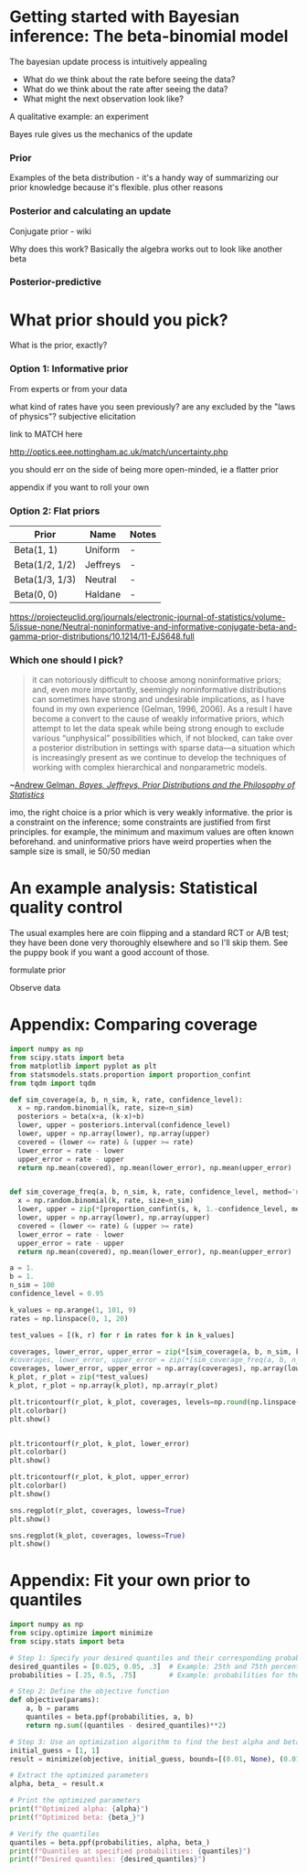 # Getting started with Bayesian inference: The beta-binomial model

The bayesian update process is intuitively appealing

* What do we think about the rate before seeing the data?
* What do we think about the rate after seeing the data?
* What might the next observation look like?

A qualitative example: an experiment

Bayes rule gives us the mechanics of the update

### Prior

Examples of the beta distribution - it's a handy way of summarizing our prior knowledge because it's flexible. plus other reasons

### Posterior and calculating an update

Conjugate prior - wiki

Why does this work? Basically the algebra works out to look like another beta

### Posterior-predictive

# What prior should you pick?

What is the prior, exactly?

### Option 1: Informative prior

From experts or from your data

what kind of rates have you seen previously? are any excluded by the "laws of physics"? subjective elicitation

link to MATCH here

http://optics.eee.nottingham.ac.uk/match/uncertainty.php

you should err on the side of being more open-minded, ie a flatter prior

appendix if you want to roll your own

### Option 2: Flat priors

|Prior         |Name    |Notes|
|--------------|--------|-|
|Beta(1, 1)    |Uniform |-|
|Beta(1/2, 1/2)|Jeffreys|-|
|Beta(1/3, 1/3)|Neutral |-|
|Beta(0, 0)    |Haldane |-|

https://projecteuclid.org/journals/electronic-journal-of-statistics/volume-5/issue-none/Neutral-noninformative-and-informative-conjugate-beta-and-gamma-prior-distributions/10.1214/11-EJS648.full

### Which one should I pick?

> it can notoriously difficult to choose among noninformative priors; and, even more importantly, seemingly noninformative distributions can sometimes have strong and undesirable implications, as I have found in my own experience (Gelman, 1996, 2006). As a result I have become a convert to the cause of weakly informative priors, which attempt to let the data speak while being strong enough to exclude various “unphysical” possibilities which, if not blocked, can take over a posterior distribution in settings with sparse data—a situation which is increasingly present as we continue to develop the techniques of working with complex hierarchical and nonparametric models.

~[Andrew Gelman, _Bayes, Jeffreys, Prior Distributions and the Philosophy of Statistics_](http://www.stat.columbia.edu/~gelman/research/published/jeffreys.pdf)

imo, the right choice is a prior which is very weakly informative. the prior is a constraint on the inference; some constraints are justified from first principles. for example, the minimum and maximum values are often known beforehand. and uninformative priors have weird properties when the sample size is small, ie 50/50 median

# An example analysis: Statistical quality control

The usual examples here are coin flipping and a standard RCT or A/B test; they have been done very thoroughly elsewhere and so I'll skip them. See the puppy book if you want a good account of those.

formulate prior

Observe data

# Appendix: Comparing coverage

```python
import numpy as np
from scipy.stats import beta
from matplotlib import pyplot as plt
from statsmodels.stats.proportion import proportion_confint
from tqdm import tqdm

def sim_coverage(a, b, n_sim, k, rate, confidence_level):
  x = np.random.binomial(k, rate, size=n_sim)
  posteriors = beta(x+a, (k-x)+b)
  lower, upper = posteriors.interval(confidence_level)
  lower, upper = np.array(lower), np.array(upper)
  covered = (lower <= rate) & (upper >= rate)
  lower_error = rate - lower
  upper_error = rate - upper
  return np.mean(covered), np.mean(lower_error), np.mean(upper_error)


def sim_coverage_freq(a, b, n_sim, k, rate, confidence_level, method='normal'):
  x = np.random.binomial(k, rate, size=n_sim)
  lower, upper = zip(*[proportion_confint(s, k, 1.-confidence_level, method=method) for s in x])
  lower, upper = np.array(lower), np.array(upper)
  covered = (lower <= rate) & (upper >= rate)
  lower_error = rate - lower
  upper_error = rate - upper
  return np.mean(covered), np.mean(lower_error), np.mean(upper_error)

a = 1.
b = 1.
n_sim = 100
confidence_level = 0.95

k_values = np.arange(1, 101, 9)
rates = np.linspace(0, 1, 20)

test_values = [(k, r) for r in rates for k in k_values]

coverages, lower_error, upper_error = zip(*[sim_coverage(a, b, n_sim, k, r, confidence_level) for k, r in tqdm(test_values)])
#coverages, lower_error, upper_error = zip(*[sim_coverage_freq(a, b, n_sim, k, r, confidence_level, method='agresti_coull') for k, r in tqdm(test_values)])
coverages, lower_error, upper_error = np.array(coverages), np.array(lower_error), np.array(upper_error)
k_plot, r_plot = zip(*test_values)
k_plot, r_plot = np.array(k_plot), np.array(r_plot)

plt.tricontourf(r_plot, k_plot, coverages, levels=np.round(np.linspace(0, 1, 20), 2))
plt.colorbar()
plt.show()


plt.tricontourf(r_plot, k_plot, lower_error)
plt.colorbar()
plt.show()

plt.tricontourf(r_plot, k_plot, upper_error)
plt.colorbar()
plt.show()

sns.regplot(r_plot, coverages, lowess=True)
plt.show()

sns.regplot(k_plot, coverages, lowess=True)
plt.show()
```

# Appendix: Fit your own prior to quantiles

```python
import numpy as np
from scipy.optimize import minimize
from scipy.stats import beta

# Step 1: Specify your desired quantiles and their corresponding probabilities
desired_quantiles = [0.025, 0.05, .3]  # Example: 25th and 75th percentiles
probabilities = [.25, 0.5, .75]        # Example: probabilities for those quantiles

# Step 2: Define the objective function
def objective(params):
    a, b = params
    quantiles = beta.ppf(probabilities, a, b)
    return np.sum((quantiles - desired_quantiles)**2)

# Step 3: Use an optimization algorithm to find the best alpha and beta
initial_guess = [1, 1]
result = minimize(objective, initial_guess, bounds=[(0.01, None), (0.01, None)])

# Extract the optimized parameters
alpha, beta_ = result.x

# Print the optimized parameters
print(f"Optimized alpha: {alpha}")
print(f"Optimized beta: {beta_}")

# Verify the quantiles
quantiles = beta.ppf(probabilities, alpha, beta_)
print(f"Quantiles at specified probabilities: {quantiles}")
print(f"Desired quantiles: {desired_quantiles}")

```